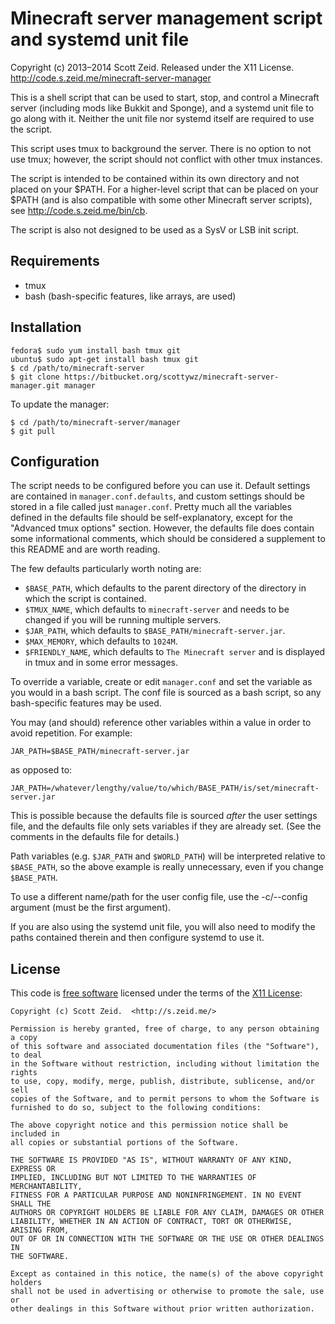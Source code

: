 Minecraft server management script and systemd unit file
========================================================

Copyright (c) 2013–2014 Scott Zeid.  Released under the X11 License.  
<http://code.s.zeid.me/minecraft-server-manager>

This is a shell script that can be used to start, stop, and control a
Minecraft server (including mods like Bukkit and Sponge), and a systemd
unit file to go along with it.  Neither the unit file nor systemd itself
are required to use the script.

This script uses tmux to background the server.  There is no option to not
use tmux; however, the script should not conflict with other tmux instances.

The script is intended to be contained within its own directory and not
placed on your $PATH.  For a higher-level script that can be placed on
your $PATH (and is also compatible with some other Minecraft server
scripts), see <http://code.s.zeid.me/bin/cb>.

The script is also not designed to be used as a SysV or LSB init script.

Requirements
------------

* tmux
* bash (bash-specific features, like arrays, are used)

Installation
------------

    fedora$ sudo yum install bash tmux git
    ubuntu$ sudo apt-get install bash tmux git
    $ cd /path/to/minecraft-server
    $ git clone https://bitbucket.org/scottywz/minecraft-server-manager.git manager

To update the manager:

    $ cd /path/to/minecraft-server/manager
    $ git pull

Configuration
-------------

The script needs to be configured before you can use it.  Default settings
are contained in `manager.conf.defaults`, and custom settings should
be stored in a file called just `manager.conf`.  Pretty much all the
variables defined in the defaults file should be self-explanatory, except
for the "Advanced tmux options" section.  However, the defaults file does
contain some informational comments, which should be considered a
supplement to this README and are worth reading.

The few defaults particularly worth noting are:

* `$BASE_PATH`, which defaults to the parent directory of the directory
  in which the script is contained.
* `$TMUX_NAME`, which defaults to `minecraft-server` and needs to be
  changed if you will be running multiple servers.
* `$JAR_PATH`, which defaults to `$BASE_PATH/minecraft-server.jar`.
* `$MAX_MEMORY`, which defaults to `1024M`.
* `$FRIENDLY_NAME`, which defaults to `The Minecraft server` and is
  displayed in tmux and in some error messages.

To override a variable, create or edit `manager.conf` and set the
variable as you would in a bash script.  The conf file is sourced as a
bash script, so any bash-specific features may be used.

You may (and should) reference other variables within a value in order to
avoid repetition.  For example:

    JAR_PATH=$BASE_PATH/minecraft-server.jar

as opposed to:

    JAR_PATH=/whatever/lengthy/value/to/which/BASE_PATH/is/set/minecraft-server.jar

This is possible because the defaults file is sourced *after* the user
settings file, and the defaults file only sets variables if they are
already set.  (See the comments in the defaults file for details.)

Path variables (e.g. `$JAR_PATH` and `$WORLD_PATH`) will be interpreted
relative to `$BASE_PATH`, so the above example is really unnecessary,
even if you change `$BASE_PATH`.

To use a different name/path for the user config file, use the -c/--config
argument (must be the first argument).

If you are also using the systemd unit file, you will also need to modify the
paths contained therein and then configure systemd to use it.

License
-------

This code is [free software](https://gnu.org/philosophy/free-sw.html) licensed
under the terms of the [X11 License](https://tldrlegal.com/license/x11-license):

```
Copyright (c) Scott Zeid.  <http://s.zeid.me/>

Permission is hereby granted, free of charge, to any person obtaining a copy
of this software and associated documentation files (the "Software"), to deal
in the Software without restriction, including without limitation the rights
to use, copy, modify, merge, publish, distribute, sublicense, and/or sell
copies of the Software, and to permit persons to whom the Software is
furnished to do so, subject to the following conditions:

The above copyright notice and this permission notice shall be included in
all copies or substantial portions of the Software.

THE SOFTWARE IS PROVIDED "AS IS", WITHOUT WARRANTY OF ANY KIND, EXPRESS OR
IMPLIED, INCLUDING BUT NOT LIMITED TO THE WARRANTIES OF MERCHANTABILITY,
FITNESS FOR A PARTICULAR PURPOSE AND NONINFRINGEMENT. IN NO EVENT SHALL THE
AUTHORS OR COPYRIGHT HOLDERS BE LIABLE FOR ANY CLAIM, DAMAGES OR OTHER
LIABILITY, WHETHER IN AN ACTION OF CONTRACT, TORT OR OTHERWISE, ARISING FROM,
OUT OF OR IN CONNECTION WITH THE SOFTWARE OR THE USE OR OTHER DEALINGS IN
THE SOFTWARE.

Except as contained in this notice, the name(s) of the above copyright holders
shall not be used in advertising or otherwise to promote the sale, use or
other dealings in this Software without prior written authorization.
```
